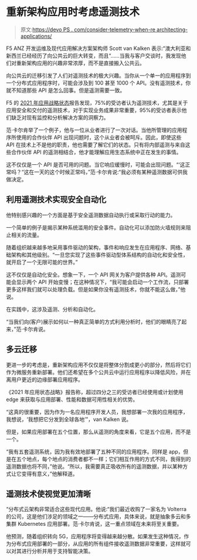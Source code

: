 # 重新架构应用时考虑遥测技术

> 原文:[https://devo PS . com/consider-telemetry-when-re architecting-applications/](https://devops.com/consider-telemetry-when-rearchitecting-applications/)

F5 ANZ 开发运维及现代应用解决方案架构师 Scott van Kalken 表示:“澳大利亚和新西兰已经经历了向公共云的巨大转变，而且“……当我与客户交谈时，我发现他们对重新架构应用的兴趣非常浓厚，而不是直接搬入公共云。

向公共云的迁移引发了人们对遥测技术的极大兴趣。当你从一个单一的应用程序到一个分布式应用程序时，可能会涉及到 100 甚至 1000 个 API。没有遥测技术，你就不知道那些 API 是怎么回事。但是遥测需要一致。

F5 的 [2021 年应用战略状态](https://www.f5.com/state-of-application-strategy-report)报告发现，75%的受访者认为遥测技术，尤其是关于应用安全和交付的遥测技术，对于实现业务成果非常重要，95%的受访者表示他们缺乏对现有监控和分析解决方案的洞察力。

范·卡尔肯举了一个例子，他与一位从业者进行了一次对话。当他所管理的应用程序所使用的合作伙伴 API 出现问题时，这个从业者会被呵斥。因此，即使这些 API 在技术上不是他的职责，他也需要了解它们的状态。只有将内部遥测与来自这些合作伙伴 API 的遥测相结合，他才能理解应用生态系统中正在发生的事情。

这不仅仅是一个 API 是否可用的问题。当它响应缓慢时，可能会出现问题。“‘这正常吗？“这在一天的这个时候正常吗，”范·卡尔肯说:“我必须有某种遥测数据可供我做决定。

## 利用遥测技术实现安全自动化

他特别感兴趣的一个方面是基于安全遥测数据自动执行或采取行动的能力。

一个简单的例子是揭示某种系统滥用的安全事件。自动化可以添加防火墙规则来阻止相关的流量。

随着组织越来越多地采用事件驱动的架构，事件和响应发生在应用程序、网络、基础架构和其他级别。“一旦您实现了这些事件驱动型体系结构的自动化和安全性，就开启了一个无限可能的世界。”

这不仅仅是自动化安全。想象一下，一个 API 网关为客户提供各种 API。遥测可能会显示两个 API 开始变慢；在这种情况下，“我可能会启动一个工作流，只部署更多这样我们就可以处理负载。但是如果你没有遥测技术，你就不能这么做，”他说。

在实践中，这涉及遥测、分析和自动化。

“当我们向(客户)展示如何以一种真正简单的方式利用分析时，他们的眼睛亮了起来，”范·卡尔肯说。

## 多云迁移

更进一步的考虑是，重新架构应用不仅仅是将整体分割成更小的部分，然后将它们作为微服务重新部署。他们还希望在多个公共云中运行应用程序以降低风险，并在离用户更近的边缘部署应用程序。

《2021 年应用状态战略》报告称，超过四分之三的受访者已经使用或计划使用 edge 来获取与应用部署、性能和数据可用性相关的优势。

“这真的很重要，因为作为一名应用程序开发人员，我想部署一次我的应用程序，我想说，‘我想把它分发到全球各地’”，van Kalken 说。

但是，如果应用部署在五个位置，那么从遥测的角度来看，它是五个应用，而不是一个。

“我有五套遥测系统，因为我有效地部署了五种不同的应用程序。同样是 app，但是在五个地点，每个地点的消费者都不一样；它们相互作用的方式不同，我得到的遥测数据也将不同，”他说。“所以，我需要真正吸收所有的遥测数据，并以某种方式让它变得有意义，”他解释道。

## 遥测技术使视觉更加清晰

“分布式云架构非常适合这些现代应用。他说:“我们最近收购了一家名为 Volterra 的公司，这是他们涉足的领域之一——分布式应用，具体来说，就是抽象多云和多集群 Kubernetes 应用部署。范·卡尔肯说，这一重点领域在未来将至关重要。

他预测，随着组织转向 5G，应用程序将变得越来越分散。如果发生这种情况，作为分布式应用部署的一部分，从应用的所有组件接收遥测数据非常重要，这样就可以对其进行分析并用于支持智能决策。